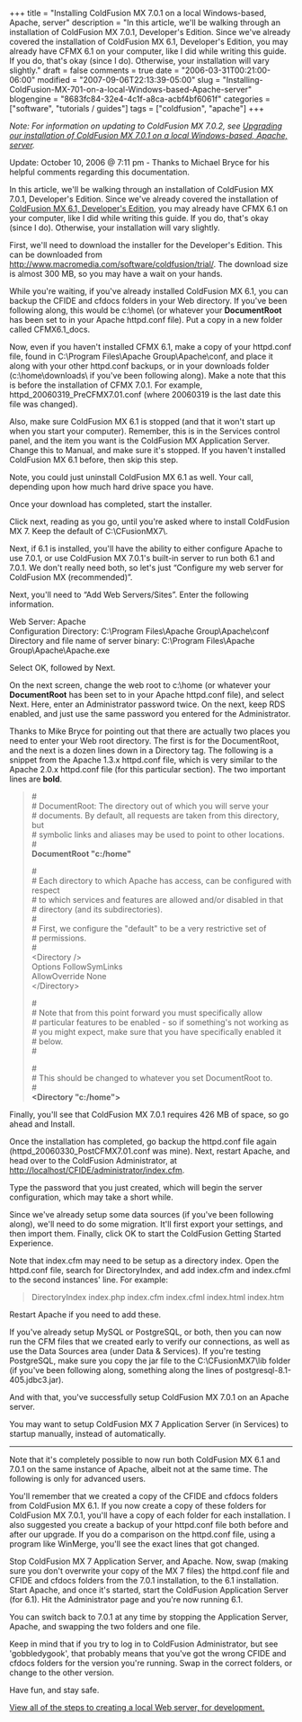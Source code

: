 +++
title = "Installing ColdFusion MX 7.0.1 on a local Windows-based, Apache, server"
description = "In this article, we'll be walking through an installation of ColdFusion MX 7.0.1, Developer's Edition. Since we've already covered the installation of ColdFusion MX 6.1, Developer's Edition, you may already have CFMX 6.1 on your computer, like I did while writing this guide. If you do, that's okay (since I do). Otherwise, your installation will vary slightly."
draft = false
comments = true
date = "2006-03-31T00:21:00-06:00"
modified = "2007-09-06T22:13:39-05:00"
slug = "Installing-ColdFusion-MX-701-on-a-local-Windows-based-Apache-server"
blogengine = "8683fc84-32e4-4c1f-a8ca-acbf4bf6061f"
categories = ["software", "tutorials / guides"]
tags = ["coldfusion", "apache"]
+++

<div class="note">
<p>
<em>Note: For information on updating to ColdFusion MX 7.0.2, see <a href="http://strivinglife.com/words/post/Upgrading-our-installation-of-ColdFusion-MX-701-on-a-local-Windows-based%2c-Apache%2c-server.aspx">Upgrading our installation of ColdFusion MX 7.0.1 on a local Windows-based, Apache, server</a>.</em>
</p>
<p>
Update: October 10, 2006 @ 7:11 pm - Thanks to Michael Bryce for his helpful comments regarding this documentation.
</p>
</div>
<p>
In this article, we&#39;ll be walking through an installation of ColdFusion MX 7.0.1, Developer&#39;s Edition. Since we&#39;ve already covered the installation of <a href="http://strivinglife.com/words/post/Installing-ColdFusion-on-a-local-Windows-based%2c-Apache%2c-server.aspx">ColdFusion MX 6.1, Developer&#39;s Edition</a>, you may already have CFMX 6.1 on your computer, like I did while writing this guide. If you do, that&#39;s okay (since I do). Otherwise, your installation will vary slightly.
</p>
<p>
First, we&#39;ll need to download the installer for the Developer&#39;s Edition. This can be downloaded from <a href="http://www.macromedia.com/software/coldfusion/trial/">http://www.macromedia.com/software/coldfusion/trial/</a>. The download size is almost 300 MB, so you may have a wait on your hands.
</p>
<p>
While you&#39;re waiting, if you&#39;ve already installed ColdFusion MX 6.1, you can backup the CFIDE and cfdocs folders in your Web directory. If you&#39;ve been following along, this would be c:\home\ (or whatever your <strong>DocumentRoot</strong> has been set to in your Apache httpd.conf file). Put a copy in a new folder called CFMX6.1_docs.
</p>
<p>
Now, even if you haven&#39;t installed CFMX 6.1, make a copy of your httpd.conf file, found in C:\Program Files\Apache Group\Apache\conf, and place it along with your other httpd.conf backups, or in your downloads folder (c:\home\downloads\ if you&#39;ve been following along). Make a note that this is before the installation of CFMX 7.0.1. For example, httpd_20060319_PreCFMX7.01.conf (where 20060319 is the last date this file was changed).
</p>
<p>
Also, make sure ColdFusion MX 6.1 is stopped (and that it won&#39;t start up when you start your computer). Remember, this is in the Services control panel, and the item you want is the ColdFusion MX Application Server. Change this to Manual, and make sure it&#39;s stopped. If you haven&#39;t installed ColdFusion MX 6.1 before, then skip this step.
</p>
<p>
Note, you could just uninstall ColdFusion MX 6.1 as well. Your call, depending upon how much hard drive space you have.
</p>
<p>
Once your download has completed, start the installer.
</p>
<p>
Click next, reading as you go, until you&#39;re asked where to install ColdFusion MX 7. Keep the default of C:\CFusionMX7\.
</p>
<p>
Next, if 6.1 is installed, you&#39;ll have the ability to either configure Apache to use 7.0.1, or use ColdFusion MX 7.0.1&#39;s built-in server to run both 6.1 and 7.0.1. We don&#39;t really need both, so let&#39;s just &ldquo;Configure my web server for ColdFusion MX (recommended)&rdquo;.
</p>
<p>
Next, you&#39;ll need to &ldquo;Add Web Servers/Sites&rdquo;. Enter the following information.
</p>
<p>
Web Server: Apache<br />
Configuration Directory: C:\Program Files\Apache Group\Apache\conf<br />
Directory and file name of server binary: C:\Program Files\Apache Group\Apache\Apache.exe
</p>
<p>
Select OK, followed by Next.
</p>
<p>
On the next screen, change the web root to c:\home (or whatever your <strong>DocumentRoot</strong> has been set to in your Apache httpd.conf file), and select Next. Here, enter an Administrator password twice. On the next, keep RDS enabled, and just use the same password you entered for the Administrator.
</p>
<div class="tip">
<p>
Thanks to Mike Bryce for pointing out that there are actually two places you need to enter your Web root directory. The first is for the DocumentRoot, and the next is a dozen lines down in a Directory tag. The following is a snippet from the Apache 1.3.x httpd.conf file, which is very similar to the Apache 2.0.x httpd.conf file (for this particular section). The two important lines are <strong>bold</strong>.
</p>
<blockquote>
	<p>
	#<br />
	# DocumentRoot: The directory out of which you will serve your<br />
	# documents. By default, all requests are taken from this directory, but<br />
	# symbolic links and aliases may be used to point to other locations.<br />
	#<br />
	<strong>DocumentRoot &quot;c:/home&quot;</strong>
	</p>
	<p>
	#<br />
	# Each directory to which Apache has access, can be configured with respect<br />
	# to which services and features are allowed and/or disabled in that<br />
	# directory (and its subdirectories). <br />
	#<br />
	# First, we configure the &quot;default&quot; to be a very restrictive set of <br />
	# permissions. <br />
	#<br />
	&lt;Directory /&gt;<br />
	Options FollowSymLinks<br />
	AllowOverride None<br />
	&lt;/Directory&gt;
	</p>
	<p>
	#<br />
	# Note that from this point forward you must specifically allow<br />
	# particular features to be enabled - so if something&#39;s not working as<br />
	# you might expect, make sure that you have specifically enabled it<br />
	# below.<br />
	#
	</p>
	<p>
	#<br />
	# This should be changed to whatever you set DocumentRoot to.<br />
	#<br />
	<strong>&lt;Directory &quot;c:/home&quot;&gt;</strong><br />
	</p>
</blockquote>
</div>
<p>
Finally, you&#39;ll see that ColdFusion MX 7.0.1 requires 426 MB of space, so go ahead and Install.
</p>
<p>
Once the installation has completed, go backup the httpd.conf file again (httpd_20060330_PostCFMX7.01.conf was mine). Next, restart Apache, and head over to the ColdFusion Administrator, at <a href="http://localhost/CFIDE/administrator/index.cfm">http://localhost/CFIDE/administrator/index.cfm</a>.
</p>
<p>
Type the password that you just created, which will begin the server configuration, which may take a short while.
</p>
<p>
Since we&#39;ve already setup some data sources (if you&#39;ve been following along), we&#39;ll need to do some migration. It&#39;ll first export your settings, and then import them. Finally, click OK to start the ColdFusion Getting Started Experience.
</p>
<p>
Note that index.cfm may need to be setup as a directory index. Open the httpd.conf file, search for DirectoryIndex, and add index.cfm and index.cfml to the second instances&#39; line. For example:
</p>
<blockquote>
	<p>
	DirectoryIndex index.php index.cfm index.cfml index.html index.htm
	</p>
</blockquote>
<p>
Restart Apache if you need to add these.
</p>
<p>
If you&#39;ve already setup MySQL or PostgreSQL, or both, then you can now run the CFM files that we created early to verify our connections, as well as use the Data Sources area (under Data &amp; Services). If you&#39;re testing PostgreSQL, make sure you copy the jar file to the C:\CFusionMX7\lib folder (if you&#39;ve been following along, something along the lines of postgresql-8.1-405.jdbc3.jar).
</p>
<p>
And with that, you&#39;ve successfully setup ColdFusion MX 7.0.1 on an Apache server.
</p>
<p>
You may want to setup ColdFusion MX 7 Application Server (in Services) to startup manually, instead of automatically.
</p>
<hr />
<p>
Note that it&#39;s completely possible to now run both ColdFusion MX 6.1 and 7.0.1 on the same instance of Apache, albeit not at the same time. The following is only for advanced users.
</p>
<p>
You&#39;ll remember that we created a copy of the CFIDE and cfdocs folders from ColdFusion MX 6.1. If you now create a copy of these folders for ColdFusion MX 7.0.1, you&#39;ll have a copy of each folder for each installation. I also suggested you create a backup of your httpd.conf file both before and after our upgrade. If you do a comparison on the httpd.conf file, using a program like WinMerge, you&#39;ll see the exact lines that got changed.
</p>
<p>
Stop ColdFusion MX 7 Application Server, and Apache. Now, swap (making sure you don&#39;t overwrite your copy of the MX 7 files) the httpd.conf file and CFIDE and cfdocs folders from the 7.0.1 installation, to the 6.1 installation. Start Apache, and once it&#39;s started, start the ColdFusion Application Server (for 6.1). Hit the Administrator page and you&#39;re now running 6.1.
</p>
<p>
You can switch back to 7.0.1 at any time by stopping the Application Server, Apache, and swapping the two folders and one file.
</p>
<div class="note">
<p>
Keep in mind that if you try to log in to ColdFusion Administrator, but see &#39;gobbledygook&#39;, that probably means that you&#39;ve got the wrong CFIDE and cfdocs folders for the version you&#39;re running. Swap in the correct folders, or change to the other version.
</p>
</div>
<p>
Have fun, and stay safe.
</p>
<p>
<a href="http://strivinglife.com/local-apache-server/">View all of the steps to creating a local Web server, for development.</a>
</p>

